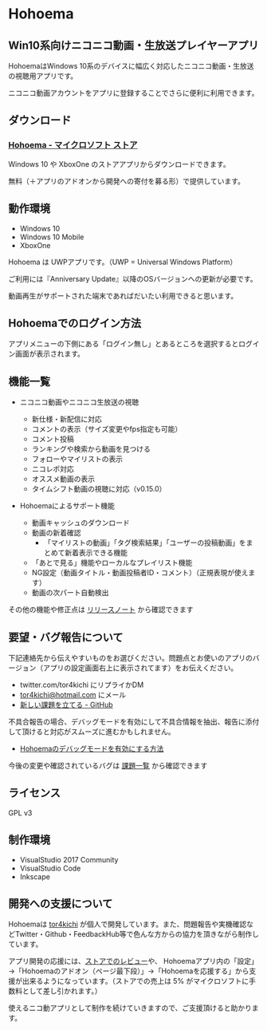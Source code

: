 # Hohoema

## Win10系向けニコニコ動画・生放送プレイヤーアプリ

HohoemaはWindows 10系のデバイスに幅広く対応したニコニコ動画・生放送の視聴用アプリです。

ニコニコ動画アカウントをアプリに登録することでさらに便利に利用できます。

## ダウンロード

### [Hohoema - マイクロソフト ストア](https://www.microsoft.com/ja-jp/store/p/hohoema/9nblggh4rxt6?cid=hohoema\_github)

Windows 10 や XboxOne のストアアプリからダウンロードできます。

無料（＋アプリのアドオンから開発への寄付を募る形）で提供しています。

## 動作環境

* Windows 10
* Windows 10 Mobile
* XboxOne

Hohoema は UWPアプリです。（UWP = Universal Windows Platform）

ご利用には『Anniversary Update』以降のOSバージョンへの更新が必要です。

動画再生がサポートされた端末であればだいたい利用できると思います。

## Hohoemaでのログイン方法

アプリメニューの下側にある「ログイン無し」とあるところを選択するとログイン画面が表示されます。

## 機能一覧

* ニコニコ動画やニコニコ生放送の視聴
  * 新仕様・新配信に対応
  * コメントの表示（サイズ変更やfps指定も可能）
  * コメント投稿
  * ランキングや検索から動画を見つける
  * フォローやマイリストの表示
  * ニコレポ対応
  * オススメ動画の表示
  * タイムシフト動画の視聴に対応（v0.15.0）

* Hohoemaによるサポート機能
  * 動画キャッシュのダウンロード
  * 動画の新着確認
    * 「マイリストの動画」「タグ検索結果」「ユーザーの投稿動画」をまとめて新着表示できる機能
  * 「あとで見る」機能やローカルなプレイリスト機能
  * NG設定（動画タイトル・動画投稿者ID・コメント）（正規表現が使えます）
  * 動画の次パート自動検出
  

その他の機能や修正点は [リリースノート](https://github.com/tor4kichi/Hohoema/releases) から確認できます

## 要望・バグ報告について

下記連絡先から伝えやすいものをお選びください。問題点とお使いのアプリのバージョン（アプリの設定画面右上に表示されてます）をお伝えください。

* twitter.com/tor4kichi にリプライかDM
* tor4kichi@hotmail.com にメール
* [新しい課題を立てる - GitHub](https://github.com/tor4kichi/Hohoema/issues)
  
不具合報告の場合、デバッグモードを有効にして不具合情報を抽出、報告に添付して頂けると対応がスムーズに進むかもしれません。

* [Hohoemaのデバッグモードを有効にする方法](https://github.com/tor4kichi/Hohoema/wiki/Hohoema%E3%81%AE%E3%83%87%E3%83%90%E3%83%83%E3%82%B0%E3%83%A2%E3%83%BC%E3%83%89%E3%82%92%E6%9C%89%E5%8A%B9%E3%81%AB%E3%81%99%E3%82%8B)

今後の変更や確認されているバグは [課題一覧](https://github.com/tor4kichi/Hohoema/issues) から確認できます

## ライセンス

GPL v3

## 制作環境

* VisualStudio 2017 Community
* VisualStudio Code
* Inkscape

## 開発への支援について

Hohoemaは [tor4kichi](https://twitter.com/tor4kichi) が個人で開発しています。また、問題報告や実機確認などTwitter・Github・FeedbackHub等で色んな方からの協力を頂きながら制作しています。

アプリ開発の応援には、[ストアでのレビュー]((ms-windows-store://pdp/?ProductId=9nblggh4rxt6))や、 Hohoemaアプリ内の「設定」→「Hohoemaのアドオン（ページ最下段）」→「Hohoemaを応援する」から支援が出来るようになっています。（ストアでの売上は 5% がマイクロソフトに手数料として差し引かれます。）

使えるニコ動アプリとして制作を続けていきますので、ご支援頂けると助かります。
